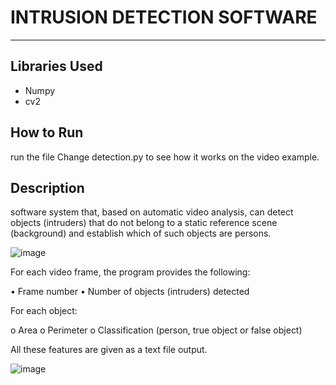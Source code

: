 # INTRUSION DETECTION SOFTWARE

<hr>


## Libraries Used

- Numpy
- cv2

## How to Run

run the file Change detection.py to see how it works on the video example.

## Description

software system that, based on automatic video analysis, can detect objects (intruders) that do not belong to a static reference scene (background) and establish which of such objects are persons.



![image](https://user-images.githubusercontent.com/56583448/90742914-de113a00-e2cf-11ea-8c91-fd3e114d277b.png)


For each video frame, the program provides the following:

• Frame number
• Number of objects (intruders) detected

For each object:

  o Area
  o Perimeter
  o Classification (person, true object or false object)

All these features are given as a text file output.



![image](https://user-images.githubusercontent.com/56583448/90743618-0e58d880-e2d0-11ea-8630-b9613076b422.png)

